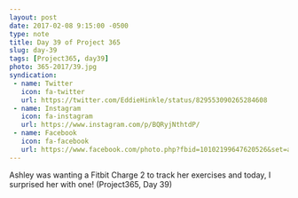 ```yaml
---
layout: post
date: 2017-02-08 9:15:00 -0500
type: note
title: Day 39 of Project 365
slug: day-39
tags: [Project365, day39]
photo: 365-2017/39.jpg
syndication:
 - name: Twitter
   icon: fa-twitter
   url: https://twitter.com/EddieHinkle/status/829553090265284608
 - name: Instagram
   icon: fa-instagram
   url: https://www.instagram.com/p/BQRyjNthtdP/
 - name: Facebook
   icon: fa-facebook
   url: https://www.facebook.com/photo.php?fbid=10102199647620526&set=a.10102131355967546.1073741838.19506647
---
```

Ashley was wanting a Fitbit Charge 2 to track her exercises and today, I surprised her with one! (Project365, Day 39)